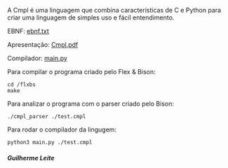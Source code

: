 A Cmpl é uma linguagem que combina características de C e Python para criar uma linguagem de simples uso e fácil entendimento.

EBNF: [ebnf.txt](./ebnf.txt)

Apresentação: [Cmpl.pdf](./Cmpl.pdf)

Compilador: [main.py](./main.py )

Para compilar o programa criado pelo Flex & Bison:

    cd /flxbs
    make

Para analizar o programa com o parser criado pelo Bison:

    ./cmpl_parser ./test.cmpl

Para rodar o compilador da lingugem:

    python3 main.py ./test.cmpl
    
 ##### Guilherme Leite

